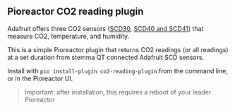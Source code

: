 ## Pioreactor CO2 reading plugin

Adafruit offers three CO2 sensors ([SCD30](https://www.adafruit.com/product/4867), [SCD40 and SCD41](https://learn.adafruit.com/adafruit-scd-40-and-scd-41)) that measure CO2, temperature, and humidity.

This is a simple Pioreactor plugin that returns CO2 readings (or all readings) at a set duration from stemma QT connected Adafruit SCD sensors.

Install with `pio install-plugin co2-reading-plugin` from the command line, or in the Pioreactor UI.

> Important: after installation, this requires a reboot of your leader Pioreactor
